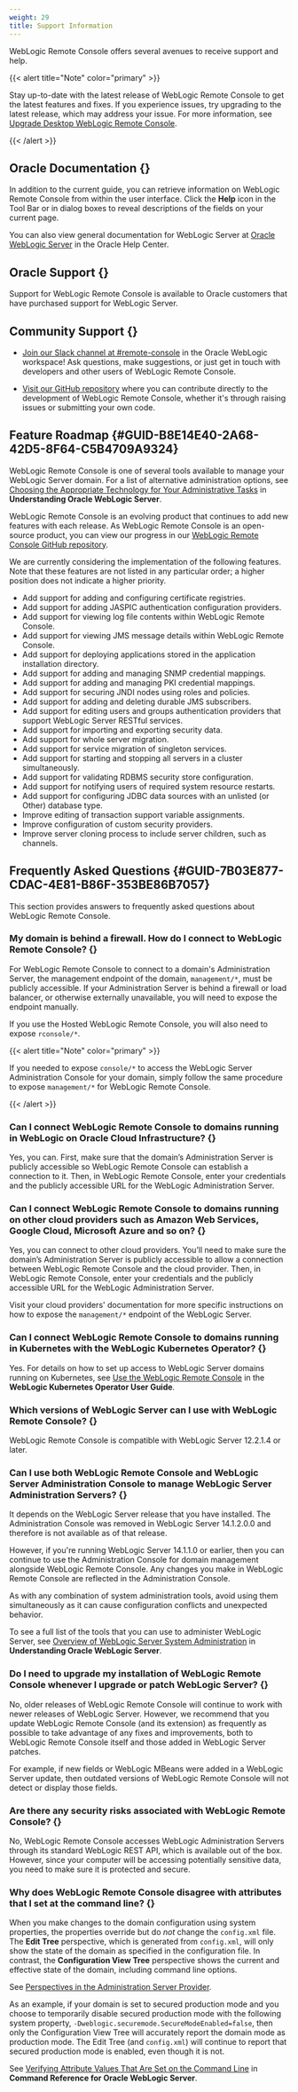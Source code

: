 ```yaml
---
weight: 29
title: Support Information
---
```




WebLogic Remote Console offers several avenues to receive support and help.

{{< alert title="Note" color="primary" >}}

 Stay up-to-date with the latest release of WebLogic Remote Console to get the latest features and fixes. If you experience issues, try upgrading to the latest release, which may address your issue. For more information, see [Upgrade Desktop WebLogic Remote Console](..#GUID-281298E0-AEE6-4DEC-ADF1-949780E75D76).

{{< /alert >}}


## Oracle Documentation {}

In addition to the current guide, you can retrieve information on WebLogic Remote Console from within the user interface. Click the **Help** icon in the Tool Bar or in dialog boxes to reveal descriptions of the fields on your current page.

You can also view general documentation for WebLogic Server at [Oracle WebLogic Server](http://www.oracle.com/pls/topic/lookup?ctx=en/middleware/fusion-middleware&id=menuwls) in the Oracle Help Center.

## Oracle Support {}

Support for WebLogic Remote Console is available to Oracle customers that have purchased support for WebLogic Server.

## Community Support {}

-   [Join our Slack channel at #remote-console](https://join.slack.com/t/oracle-weblogic/shared_invite/zt-1ni1gtjv6-PGC6CQ4uIte3KBdm_67~aQ) in the Oracle WebLogic workspace! Ask questions, make suggestions, or just get in touch with developers and other users of WebLogic Remote Console.

-   [Visit our GitHub repository](https://github.com/oracle/weblogic-remote-console) where you can contribute directly to the development of WebLogic Remote Console, whether it's through raising issues or submitting your own code.


## Feature Roadmap {#GUID-B8E14E40-2A68-42D5-8F64-C5B4709A9324}

WebLogic Remote Console is one of several tools available to manage your WebLogic Server domain. For a list of alternative administration options, see [Choosing the Appropriate Technology for Your Administrative Tasks](https://docs.oracle.com/pls/topic/lookup?ctx=en/middleware/fusion-middleware/weblogic-remote-console/administer&id=INTRO-GUID-69F2A2F8-3D8F-4DA3-9CE6-01645E34BA8C) in **Understanding Oracle WebLogic Server**.

WebLogic Remote Console is an evolving product that continues to add new features with each release. As WebLogic Remote Console is an open-source product, you can view our progress in our [WebLogic Remote Console GitHub repository](https://github.com/oracle/weblogic-remote-console).

We are currently considering the implementation of the following features. Note that these features are not listed in any particular order; a higher position does not indicate a higher priority.

-   Add support for adding and configuring certificate registries.
-   Add support for adding JASPIC authentication configuration providers.
-   Add support for viewing log file contents within WebLogic Remote Console.
-   Add support for viewing JMS message details within WebLogic Remote Console.
-   Add support for deploying applications stored in the application installation directory.
-   Add support for adding and managing SNMP credential mappings.
-   Add support for adding and managing PKI credential mappings.
-   Add support for securing JNDI nodes using roles and policies.
-   Add support for adding and deleting durable JMS subscribers.
-   Add support for editing users and groups authentication providers that support WebLogic Server RESTful services.
-   Add support for importing and exporting security data.
-   Add support for whole server migration.
-   Add support for service migration of singleton services.
-   Add support for starting and stopping all servers in a cluster simultaneously.
-   Add support for validating RDBMS security store configuration.
-   Add support for notifying users of required system resource restarts.
-   Add support for configuring JDBC data sources with an unlisted (or Other) database type.
-   Improve editing of transaction support variable assignments.
-   Improve configuration of custom security providers.
-   Improve server cloning process to include server children, such as channels.

## Frequently Asked Questions {#GUID-7B03E877-CDAC-4E81-B86F-353BE86B7057}

This section provides answers to frequently asked questions about WebLogic Remote Console.

### My domain is behind a firewall. How do I connect to WebLogic Remote Console? {}

For WebLogic Remote Console to connect to a domain's Administration Server, the management endpoint of the domain, <code>management/*</code>, must be publicly accessible. If your Administration Server is behind a firewall or load balancer, or otherwise externally unavailable, you will need to expose the endpoint manually.

If you use the Hosted WebLogic Remote Console, you will also need to expose <code>rconsole/*</code>.

{{< alert title="Note" color="primary" >}}

If you needed to expose <code>console/\*</code> to access the WebLogic Server Administration Console for your domain, simply follow the same procedure to expose <code>management/*</code> for WebLogic Remote Console.

{{< /alert >}}


### Can I connect WebLogic Remote Console to domains running in WebLogic on Oracle Cloud Infrastructure? {}

Yes, you can. First, make sure that the domain’s Administration Server is publicly accessible so WebLogic Remote Console can establish a connection to it. Then, in WebLogic Remote Console, enter your credentials and the publicly accessible URL for the WebLogic Administration Server.

### Can I connect WebLogic Remote Console to domains running on other cloud providers such as Amazon Web Services, Google Cloud, Microsoft Azure and so on? {}

Yes, you can connect to other cloud providers. You’ll need to make sure the domain’s Administration Server is publicly accessible to allow a connection between WebLogic Remote Console and the cloud provider. Then, in WebLogic Remote Console, enter your credentials and the publicly accessible URL for the WebLogic Administration Server.

Visit your cloud providers' documentation for more specific instructions on how to expose the <code>management/*</code> endpoint of the WebLogic Server.

### Can I connect WebLogic Remote Console to domains running in Kubernetes with the WebLogic Kubernetes Operator? {}

Yes. For details on how to set up access to WebLogic Server domains running on Kubernetes, see [Use the WebLogic Remote Console](https://oracle.github.io/weblogic-kubernetes-operator/managing-domains/accessing-the-domain/remote-admin-console/) in the **WebLogic Kubernetes Operator User Guide**.

### Which versions of WebLogic Server can I use with WebLogic Remote Console? {}

WebLogic Remote Console is compatible with WebLogic Server 12.2.1.4 or later.

### Can I use both WebLogic Remote Console and WebLogic Server Administration Console to manage WebLogic Server Administration Servers? {}

It depends on the WebLogic Server release that you have installed. The Administration Console was removed in WebLogic Server 14.1.2.0.0 and therefore is not available as of that release.

However, if you're running WebLogic Server 14.1.1.0 or earlier, then you can continue to use the Administration Console for domain management alongside WebLogic Remote Console. Any changes you make in WebLogic Remote Console are reflected in the Administration Console.

As with any combination of system administration tools, avoid using them simultaneously as it can cause configuration conflicts and unexpected behavior.

To see a full list of the tools that you can use to administer WebLogic Server, see [Overview of WebLogic Server System Administration](https://docs.oracle.com/pls/topic/lookup?ctx=en/middleware/fusion-middleware/weblogic-remote-console/administer&id=INTRO-GUID-3CAB0785-3188-402F-9138-50E62444E51E) in **Understanding Oracle WebLogic Server**.

### Do I need to upgrade my installation of WebLogic Remote Console whenever I upgrade or patch WebLogic Server? {}

No, older releases of WebLogic Remote Console will continue to work with newer releases of WebLogic Server. However, we recommend that you update WebLogic Remote Console (and its extension) as frequently as possible to take advantage of any fixes and improvements, both to WebLogic Remote Console itself and those added in WebLogic Server patches.

For example, if new fields or WebLogic MBeans were added in a WebLogic Server update, then outdated versions of WebLogic Remote Console will not detect or display those fields.

### Are there any security risks associated with WebLogic Remote Console? {}

No, WebLogic Remote Console accesses WebLogic Administration Servers through its standard WebLogic REST API, which is available out of the box. However, since your computer will be accessing potentially sensitive data, you need to make sure it is protected and secure.

### Why does WebLogic Remote Console disagree with attributes that I set at the command line? {}

When you make changes to the domain configuration using system properties, the properties override but do *not* change the <code>config.xml</code> file. The **Edit Tree** perspective, which is generated from <code>config.xml</code>, will only show the state of the domain as specified in the configuration file. In contrast, the **Configuration View Tree** perspective shows the current and effective state of the domain, including command line options.

See [Perspectives in the Administration Server Provider](../../administration-server/domain-configuration#GUID-E1D3A576-47A8-4291-9F56-617B1039168F).

As an example, if your domain is set to secured production mode and you choose to temporarily disable secured production mode with the following system property, <code>-Dweblogic.securemode.SecureModeEnabled=false</code>, then only the Configuration View Tree will accurately report the domain mode as production mode. The Edit Tree (and <code>config.xml</code>) will continue to report that secured production mode is enabled, even though it is not.

See [Verifying Attribute Values That Are Set on the Command Line](https://docs.oracle.com/pls/topic/lookup?ctx=en/middleware/fusion-middleware/weblogic-remote-console/administer&id=ADMRF-GUID-F7332CBC-80E4-4C77-B1D1-AD670EF29185) in **Command Reference for Oracle WebLogic Server**.

